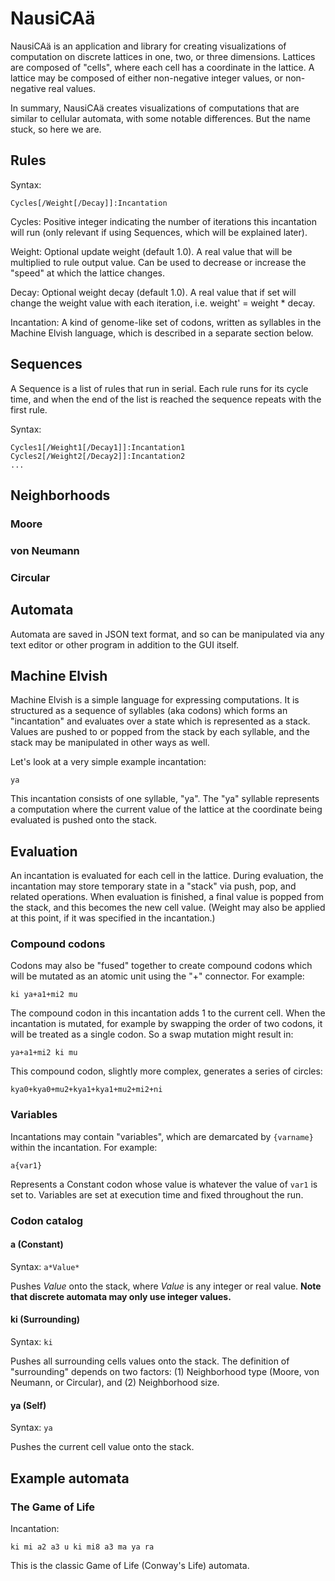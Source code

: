 # NausiCAä

NausiCAä is an application and library for creating visualizations
of computation on discrete lattices in one, two, or three dimensions.
Lattices are composed of "cells", where each cell has a coordinate
in the lattice. A lattice may be composed of either non-negative integer
values, or non-negative real values.

In summary, NausiCAä creates visualizations of computations that are similar to
cellular automata, with some notable differences. But the name stuck,
so here we are.

## Rules

Syntax:

```
Cycles[/Weight[/Decay]]:Incantation
```

Cycles: Positive integer indicating the number of iterations this incantation will
run (only relevant if using Sequences, which will be explained later).

Weight: Optional update weight (default 1.0). A real value that will be
multiplied to rule output value. Can be used to decrease or increase the
"speed" at which the lattice changes.

Decay: Optional weight decay (default 1.0). A real value that if set will
change the weight value with each iteration, i.e. weight' = weight * decay.

Incantation: A kind of genome-like set of codons, written as syllables in
the Machine Elvish language, which is described in a separate section below.

## Sequences

A Sequence is a list of rules that run in serial. Each rule runs for its
cycle time, and when the end of the list is reached the sequence repeats
with the first rule.

Syntax:

```
Cycles1[/Weight1[/Decay1]]:Incantation1
Cycles2[/Weight2[/Decay2]]:Incantation2
...
```

## Neighborhoods

### Moore

### von Neumann

### Circular

## Automata

Automata are saved in JSON text format, and so can be manipulated via any
text editor or other program in addition to the GUI itself.

## Machine Elvish

Machine Elvish is a simple language for expressing computations. It is
structured as a sequence of syllables (aka codons) which forms an "incantation"
and evaluates over a state which is represented as a stack. Values are pushed
to or popped from the stack by each syllable, and the stack may be
manipulated in other ways as well.

Let's look at a very simple example incantation:

```
ya
```

This incantation consists of one syllable, "ya". The "ya" syllable represents
a computation where the current value of the lattice at the coordinate being
evaluated is pushed onto the stack.

## Evaluation

An incantation is evaluated for each cell in the lattice. During evaluation,
the incantation may store temporary state in a "stack" via push, pop, and
related operations. When evaluation is finished, a final value is popped from
the stack, and this becomes the new cell value. (Weight may also be applied
at this point, if it was specified in the incantation.)

### Compound codons

Codons may also be "fused" together to create compound codons which will be
mutated as an atomic unit using the "+" connector. For example:

```
ki ya+a1+mi2 mu
```

The compound codon in this incantation adds 1 to the current cell. When the
incantation is mutated, for example by swapping the order of two codons, it
will be treated as a single codon. So a swap mutation might result in:

```
ya+a1+mi2 ki mu
```

This compound codon, slightly more complex, generates a series of circles:

```
kya0+kya0+mu2+kya1+kya1+mu2+mi2+ni
```

### Variables

Incantations may contain "variables", which are demarcated by ```{varname}```
within the incantation. For example:

```
a{var1}
```

Represents a Constant codon whose value is whatever the value of ```var1```
is set to. Variables are set at execution time and fixed throughout the run.

### Codon catalog

#### a (Constant)

Syntax: `a*Value*`

Pushes *Value* onto the stack, where *Value* is any integer or real value.
**Note that discrete automata may only use integer values.**

#### ki (Surrounding)

Syntax: ```ki```

Pushes all surrounding cells values onto the stack. The definition of
"surrounding" depends on two factors: (1) Neighborhood type (Moore, von Neumann,
or Circular), and (2) Neighborhood size.

#### ya (Self)

Syntax: ```ya```

Pushes the current cell value onto the stack.


## Example automata

### The Game of Life

Incantation:

```
ki mi a2 a3 u ki mi8 a3 ma ya ra
```

This is the classic Game of Life (Conway's Life) automata.
